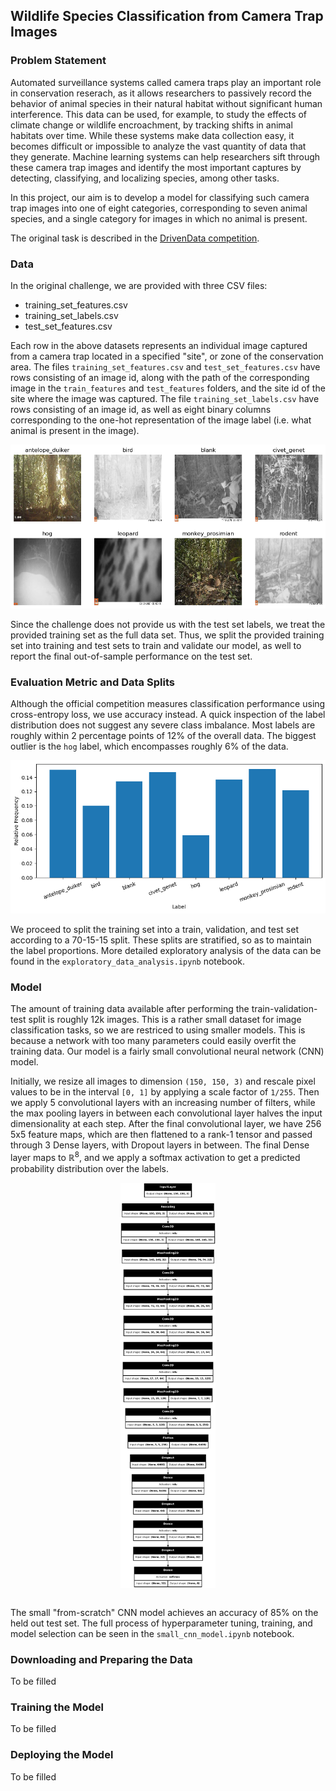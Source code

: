 ## Wildlife Species Classification from Camera Trap Images

### Problem Statement

Automated surveillance systems called camera traps play an important role in conservation reserach, as it allows researchers to passively record the behavior of animal species in their natural habitat without significant human interference. This data can be used, for example, to study the effects of climate change or wildlife encroachment, by tracking shifts in animal habitats over time. While these systems make data collection easy, it becomes difficult or impossible to analyze the vast quantity of data that they generate. Machine learning systems can help researchers sift through these camera trap images and identify the most important captures by detecting, classifying, and localizing species, among other tasks.

In this project, our aim is to develop a model for classifying such camera trap images into one of eight categories, corresponding to seven animal species, and a single category for images in which no animal is present.

The original task is described in the [DrivenData competition](https://www.drivendata.org/competitions/87/competition-image-classification-wildlife-conservation/).

### Data

In the original challenge, we are provided with three CSV files:
- training_set_features.csv
- training_set_labels.csv
- test_set_features.csv

Each row in the above datasets represents an individual image captured from a camera trap located in a specified "site", or zone of the conservation area. The files `training_set_features.csv` and `test_set_features.csv` have rows consisting of an image id, along with the path of the corresponding image in the `train_features` and `test_features` folders, and the site id of the site where the image was captured. The file `training_set_labels.csv` have rows consisting of an image id, as well as eight binary columns corresponding to the one-hot representation of the image label (i.e. what animal is present in the image).

![image samples](img/image_samples.png)

Since the challenge does not provide us with the test set labels, we treat the provided training set as the full data set. Thus, we split the provided training set into training and test sets to train and validate our model, as well to report the final out-of-sample performance on the test set.

### Evaluation Metric and Data Splits

Although the official competition measures classification performance using cross-entropy loss, we use accuracy instead. A quick inspection of the label distribution does not suggest any severe class imbalance. Most labels are roughly within 2 percentage points of 12% of the overall data. The biggest outlier is the `hog` label, which encompasses roughly 6% of the data.

![label distribution](img/label_distribution.png)

We proceed to split the training set into a train, validation, and test set according to a 70-15-15 split. These splits are stratified, so as to maintain the label proportions. More detailed exploratory analysis of the data can be found in the `exploratory_data_analysis.ipynb` notebook.

### Model

The amount of training data available after performing the train-validation-test split is roughly 12k images. This is a rather small dataset for image classification tasks, so we are restriced to using smaller models. This is because a network with too many parameters could easily overfit the training data. Our model is a fairly small convolutional neural network (CNN) model.

Initially, we resize all images to dimension `(150, 150, 3)` and rescale pixel values to be in the interval `[0, 1]` by applying a scale factor of `1/255`. Then we apply 5 convolutional layers with an increasing number of filters, while the max pooling layers in between each convolutional layer halves the input dimensionality at each step. After the final convolutional layer, we have 256 5x5 feature maps, which are then flattened to a rank-1 tensor and passed through 3 Dense layers, with Dropout layers in between. The final Dense layer maps to $\mathbb{R}^8$, and we apply a softmax activation to get a predicted probability distribution over the labels.

<img src='img/small_cnn.png' style='display: block; margin-left: auto; margin-right: auto; width: 30%'>
<br/>

The small "from-scratch" CNN model achieves an accuracy of 85% on the held out test set. The full process of hyperparameter tuning, training, and model selection can be seen in the `small_cnn_model.ipynb` notebook.

### Downloading and Preparing the Data

To be filled

### Training the Model

To be filled

### Deploying the Model

To be filled